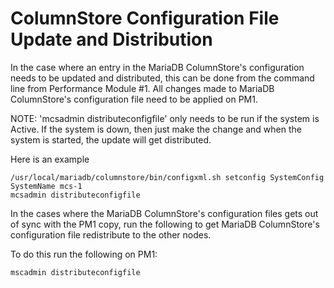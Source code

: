 
# ColumnStore Configuration File Update and Distribution

In the case where an entry in the MariaDB ColumnStore's configuration needs to be updated and distributed, this can be done from the command line from Performance Module #1. All changes made to MariaDB ColumnStore's configuration file need to be applied on PM1.


NOTE: 'mcsadmin distributeconfigfile' only needs to be run if the system is Active. If the system is down, then just make the change and when the system is started, the update will get distributed.


Here is an example


```
/usr/local/mariadb/columnstore/bin/configxml.sh setconfig SystemConfig SystemName mcs-1
mcsadmin distributeconfigfile
```

In the cases where the MariaDB ColumnStore's configuration files gets out of sync with the PM1 copy, run the following to get MariaDB ColumnStore's configuration file redistribute to the other nodes.


To do this run the following on PM1:


```
mscadmin distributeconfigfile
```

